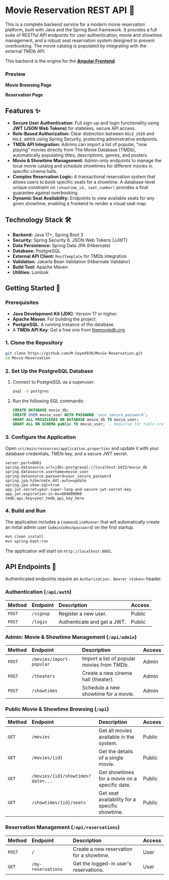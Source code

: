 # Movie Reservation REST API 🍿

This is a complete backend service for a modern movie reservation platform, built with Java and the Spring Boot framework. It provides a full suite of RESTful API endpoints for user authentication, movie and showtime management, and a robust seat reservation system designed to prevent overbooking. The movie catalog is populated by integrating with the external TMDb API.

This backend is the engine for the **[ Angular Frontend](https://github.com/M-Sayed939/Movie-Reservation-FrontEnd)**.

### Preview

**Movie Browsing Page**

**Reservation Page**

## Features ✨

* **Secure User Authentication:** Full sign-up and login functionality using **JWT (JSON Web Tokens)** for stateless, secure API access.
* **Role-Based Authorization:** Clear distinction between `ROLE_USER` and `ROLE_ADMIN` using Spring Security, protecting administrative endpoints.
* **TMDb API Integration:** Admins can import a list of popular, "now playing" movies directly from The Movie Database (TMDb), automatically populating titles, descriptions, genres, and posters.
* **Movie & Showtime Management:** Admin-only endpoints to manage the local movie catalog and schedule showtimes for different movies in specific cinema halls.
* **Complex Reservation Logic:** A transactional reservation system that allows users to book specific seats for a showtime. A database-level unique constraint on `(showtime_id, seat_number)` provides a final guarantee against overbooking.
* **Dynamic Seat Availability:** Endpoints to view available seats for any given showtime, enabling a frontend to render a visual seat map.

## Technology Stack 🛠️

* **Backend:** Java 17+, Spring Boot 3
* **Security:** Spring Security 6, JSON Web Tokens (JJWT)
* **Data Persistence:** Spring Data JPA (Hibernate)
* **Database:** PostgreSQL
* **External API Client:** `RestTemplate` for TMDb integration
* **Validation:** Jakarta Bean Validation (Hibernate Validator)
* **Build Tool:** Apache Maven
* **Utilities:** Lombok

## Getting Started 🚀

### Prerequisites

* **Java Development Kit (JDK)**: Version 17 or higher.
* **Apache Maven**: For building the project.
* **PostgreSQL**: A running instance of the database.
* A **TMDb API Key**: Get a free one from [themoviedb.org](https://www.themoviedb.org/signup).

### 1\. Clone the Repository

```bash
git clone https://github.com/M-Sayed939/Movie-Reservation.git
cd Movie-Reservation
```

### 2\. Set Up the PostgreSQL Database

1.  Connect to PostgreSQL as a superuser:
    ```bash
    psql -U postgres
    ```
2.  Run the following SQL commands:
    ```sql
    CREATE DATABASE movie_db;
    CREATE USER movie_user WITH PASSWORD 'your_secure_password';
    GRANT ALL PRIVILEGES ON DATABASE movie_db TO movie_user;
    GRANT ALL ON SCHEMA public TO movie_user; -- Required for table creation
    ```

### 3\. Configure the Application

Open `src/main/resources/application.properties` and update it with your database credentials, TMDb key, and a secure JWT secret.

```properties
server.port=8081
spring.datasource.url=jdbc:postgresql://localhost:5432/movie_db
spring.datasource.username=movie_user
spring.datasource.password=your_secure_password
spring.jpa.hibernate.ddl-auto=update
spring.jpa.show-sql=true
app.jwt.secret=your-super-long-and-secure-jwt-secret-key
app.jwt.expiration-in-ms=864000000
tmdb.api.key=your_tmdb_api_key_here
```

### 4\. Build and Run

The application includes a `CommandLineRunner` that will automatically create an initial admin user (`admin`/`adminpassword`) on the first startup.

```bash
mvn clean install
mvn spring-boot:run
```

The application will start on `http://localhost:8081`.

## API Endpoints 📖

Authenticated endpoints require an `Authorization: Bearer <token>` header.

### Authentication (`/api/auth`)

| Method | Endpoint  | Description                       | Access |
| :----- | :-------- | :-------------------------------- | :----- |
| `POST` | `/signup` | Register a new user.              | Public |
| `POST` | `/login`  | Authenticate and get a JWT.       | Public |

### Admin: Movie & Showtime Management (`/api/admin`)

| Method | Endpoint                      | Description                               | Access |
| :----- | :---------------------------- | :---------------------------------------- | :----- |
| `POST` | `/movies/import-popular`      | Import a list of popular movies from TMDb.| Admin  |
| `POST` | `/theaters`                   | Create a new cinema hall (theater).       | Admin  |
| `POST` | `/showtimes`                  | Schedule a new showtime for a movie.      | Admin  |

### Public Movie & Showtime Browsing (`/api`)

| Method | Endpoint                        | Description                                     | Access |
| :----- | :------------------------------ | :---------------------------------------------- | :----- |
| `GET`  | `/movies`                       | Get all movies available in the system.         | Public |
| `GET`  | `/movies/{id}`                  | Get the details of a single movie.              | Public |
| `GET`  | `/movies/{id}/showtimes?date=...` | Get showtimes for a movie on a specific date.   | Public |
| `GET`  | `/showtimes/{id}/seats`         | Get seat availability for a specific showtime.  | Public |

### Reservation Management (`/api/reservations`)

| Method | Endpoint           | Description                             | Access |
| :----- | :----------------- | :-------------------------------------- | :----- |
| `POST` | `/`                | Create a new reservation for a showtime.| User   |
| `GET`  | `/my-reservations` | Get the logged-in user's reservations.  | User   |